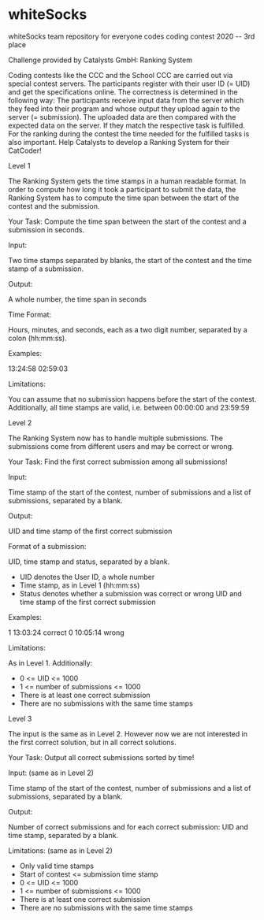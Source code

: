 # whiteSocks
whiteSocks team repository for everyone codes coding contest 2020 -- 3rd place

Challenge provided by Catalysts GmbH: Ranking System

Coding contests like the CCC and the School CCC are carried out via special contest servers. 
The participants register with their user ID (= UID) and get the specifications online.
The correctness is determined in the following way: The participants receive input data from the server which they feed into their program and whose output they upload again to the server (= submission). The uploaded data are then compared with the expected data on the server. If they match the respective task is fulfilled.
For the ranking during the contest the time needed for the fulfilled tasks is also important.
Help Catalysts to develop a Ranking System for their CatCoder!

Level 1

The Ranking System gets the time stamps in a human readable format. 
In order to compute how long it took a participant to submit the data, the Ranking System has to compute the time span between the start of the contest and the submission.

Your Task: Compute the time span between the start of the contest and a submission in seconds.

Input:

Two time stamps separated by blanks, the start of the contest and the
time stamp of a submission.

Output:

A whole number, the time span in seconds

Time Format:

Hours, minutes, and seconds, each as a two digit number, separated
by a colon (hh:mm:ss).

Examples:

13:24:58
02:59:03

Limitations:

You can assume that no submission happens before the start of the
contest. Additionally, all time stamps are valid, i.e. between 00:00:00
and 23:59:59

Level 2

The Ranking System now has to handle multiple submissions. 
The submissions come from different users and may be correct or wrong.

Your Task: Find the first correct submission among all submissions!

Input:

Time stamp of the start of the contest, number of submissions and a list of submissions, separated by a blank.

Output:

UID and time stamp of the first correct submission

Format of a submission:

UID, time stamp and status, separated by a blank.
- UID denotes the User ID, a whole number
- Time stamp, as in Level 1 (hh:mm:ss)
- Status denotes whether a submission was correct or wrong UID and time stamp of the first correct submission

Examples:

1 13:03:24 correct
0 10:05:14 wrong 

Limitations:

As in Level 1. Additionally:
- 0 <= UID <= 1000
- 1 <= number of submissions <= 1000
- There is at least one correct submission
- There are no submissions with the same time stamps

Level 3

The input is the same as in Level 2. 
However now we are not interested in the first correct solution, but in all correct solutions.

Your Task: Output all correct submissions sorted by time!

Input: (same as in Level 2)

Time stamp of the start of the contest, number of submissions and a list of submissions, separated by a blank.

Output:

Number of correct submissions and for each correct submission: UID and time stamp, separated by a blank.

Limitations: (same as in Level 2)

- Only valid time stamps
- Start of contest <= submission time stamp
- 0 <= UID <= 1000
- 1 <= number of submissions <= 1000
- There is at least one correct submission
- There are no submissions with the same time stamps
